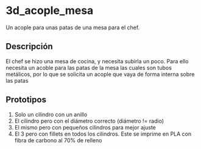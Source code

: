 # 3d_acople_mesa
Un acople para unas patas de una mesa para el chef.

## Descripción
El chef se hizo una mesa de cocina, y necesita subirla un poco. Para ello necesita un acoble para las patas de la mesa las cuales son tubos metálicos, por lo que se solicita un acople que vaya de forma interna sobre las patas

## Prototipos
1. Solo un cilindro con un anillo
2. El cilindro pero con el diámetro correcto (diámetro != radio)
3. El mismo pero con pequeños cilindros para mejor ajuste
4. El 3 pero con fillets en todos los cilindros. Este se imprime en PLA con fibra de carbono al 70% de relleno
